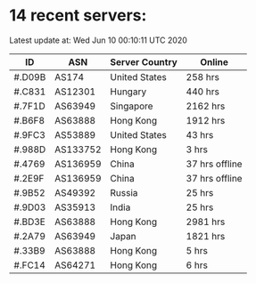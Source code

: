 # 14 recent servers:

Latest update at: Wed Jun 10 00:10:11 UTC 2020

| ID | ASN | Server Country | Online |
| -- | --- | -------------- | ------ |
| #.D09B | AS174 | United States | 258 hrs |
| #.C831 | AS12301 | Hungary | 440 hrs |
| #.7F1D | AS63949 | Singapore | 2162 hrs |
| #.B6F8 | AS63888 | Hong Kong | 1912 hrs |
| #.9FC3 | AS53889 | United States | 43 hrs |
| #.988D | AS133752 | Hong Kong | 3 hrs |
| #.4769 | AS136959 | China | 37 hrs offline |
| #.2E9F | AS136959 | China | 37 hrs offline |
| #.9B52 | AS49392 | Russia | 25 hrs |
| #.9D03 | AS35913 | India | 25 hrs |
| #.BD3E | AS63888 | Hong Kong | 2981 hrs |
| #.2A79 | AS63949 | Japan | 1821 hrs |
| #.33B9 | AS63888 | Hong Kong | 5 hrs |
| #.FC14 | AS64271 | Hong Kong | 6 hrs |

